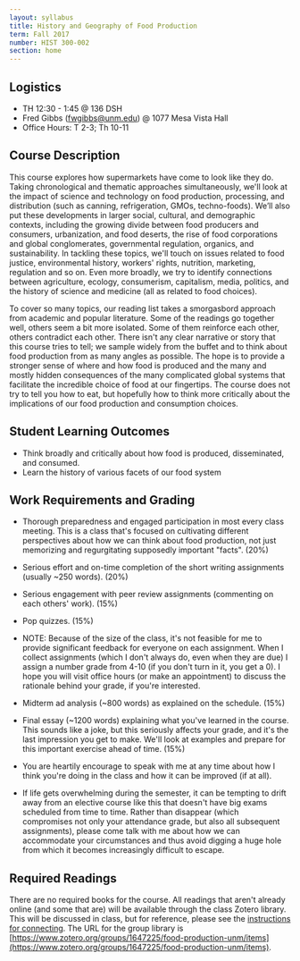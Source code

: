 ```yaml
---
layout: syllabus
title: History and Geography of Food Production
term: Fall 2017
number: HIST 300-002
section: home
---
```


## Logistics
- TH 12:30 - 1:45 @ 136 DSH
- Fred Gibbs \([fwgibbs@unm.edu](mailto:fwgibbs@unm.edu)\) @ 1077 Mesa Vista Hall
- Office Hours: T 2-3; Th 10-11

## Course Description
This course explores how supermarkets have come to look like they do. Taking chronological and thematic approaches simultaneously, we'll look at the impact of science and technology on food production, processing, and distribution (such as canning, refrigeration, GMOs, techno-foods). We’ll also put these developments in larger social, cultural, and demographic contexts, including the growing divide between food producers and consumers, urbanization, and food deserts, the rise of food corporations and global conglomerates, governmental regulation, organics, and sustainability.  In tackling these topics, we'll touch on issues related to food justice, environmental history, workers' rights, nutrition, marketing, regulation and so on. Even more broadly, we try to identify connections between agriculture, ecology, consumerism, capitalism, media, politics, and the history of science and medicine (all as related to food choices).

To cover so many topics, our reading list takes a smorgasbord approach from academic and popular literature. Some of the readings go together well, others seem a bit more isolated. Some of them reinforce each other, others contradict each other. There isn't any clear narrative or story that this course tries to tell; we sample widely from the buffet and to think about food production from as many angles as possible. The hope is to provide a stronger sense of where and how food is produced and the many and mostly hidden consequences of the many complicated global systems that facilitate the incredible choice of food at our fingertips. The course does not try to tell you how to eat, but hopefully how to think more critically about the implications of our food production and consumption choices.


## Student Learning Outcomes
- Think broadly and critically about how food is produced, disseminated, and consumed.
- Learn the history of various facets of our food system


## Work Requirements and Grading
- Thorough preparedness and engaged participation in most every class meeting. This is a class that's focused on cultivating different perspectives about how we can think about food production, not just memorizing and regurgitating supposedly important "facts". (20%)

- Serious effort and on-time completion of the short writing assignments (usually ~250 words). (20%)

- Serious engagement with peer review assignments (commenting on each others' work). (15%)

- Pop quizzes. (15%)

- NOTE: Because of the size of the class, it's not feasible for me to provide significant feedback for everyone on each assignment. When I collect assignments (which I don't always do, even when they are due) I assign a number grade from 4-10 (if you don't turn in it, you get a 0). I hope you will visit office hours (or make an appointment) to discuss the rationale behind your grade, if you're interested.

- Midterm ad analysis (~800 words) as explained on the schedule. (15%)

- Final essay (~1200 words) explaining what you've learned in the course. This sounds like a joke, but this seriously affects your grade, and it's the last impression you get to make. We'll look at examples and prepare for this important exercise ahead of time. (15%)

- You are heartily encourage to speak with me at any time about how I think you're doing in the class and how it can be improved (if at all).

- If life gets overwhelming during the semester, it can be tempting to drift away from an elective  course like this that doesn't have big exams scheduled from time to time. Rather than disappear (which compromises not only your attendance grade, but also all subsequent assignments), please come talk with me about how we can accommodate your circumstances and thus avoid digging a huge hole from which it becomes increasingly difficult to escape.


## Required Readings
There are no required books for the course. All readings that aren't already online (and some that are) will be available through the class Zotero library. This will be discussed in class, but for reference, please see the [instructions for connecting](http://fredgibbs.net/courses/etc/zotero.html). The URL for the group library is [https://www.zotero.org/groups/1647225/food-production-unm/items](https://www.zotero.org/groups/1647225/food-production-unm/items).
